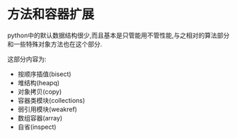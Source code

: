 # 方法和容器扩展

python中的默认数据结构很少,而且基本是只管能用不管性能,与之相对的算法部分和一些特殊对象方法也在这个部分.

这部分内容为:

+ 按顺序插值(bisect)
+ 堆结构(heapq)
+ 对象拷贝(copy)
+ 容器类模块(collections)
+ 弱引用模块(weakref)
+ 数组容器(array)
+ 自省(inspect)
